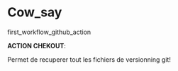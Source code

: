 # Cow_say
first_workflow_github_action


**ACTION CHEKOUT**: 

Permet de recuperer tout les fichiers de versionning git!
